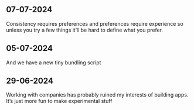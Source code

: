 ## 07-07-2024

Consistency requires preferences and preferences require experience so unless you try a few things it’ll be hard to define what you prefer. 

## 05-07-2024

And we have a new tiny bundling script 



## 29-06-2024

Working with companies has probably ruined my interests of building apps. It’s just more fun to make experimental stuff

